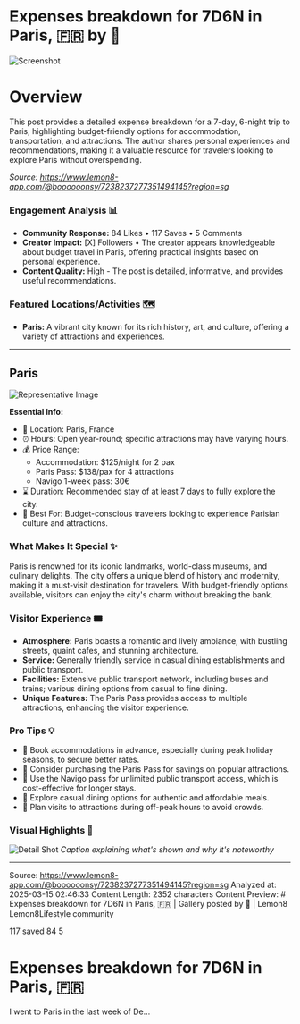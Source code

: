# Expenses breakdown for 7D6N in Paris, 🇫🇷 by 🌻

![Screenshot](../metadata/e9f34745110faa0a.png)

# Overview

This post provides a detailed expense breakdown for a 7-day, 6-night trip to Paris, highlighting budget-friendly options for accommodation, transportation, and attractions. The author shares personal experiences and recommendations, making it a valuable resource for travelers looking to explore Paris without overspending.

_Source: https://www.lemon8-app.com/@boooooonsy/7238237277351494145?region=sg_

### Engagement Analysis 📊

- **Community Response:** 84 Likes • 117 Saves • 5 Comments
- **Creator Impact:** [X] Followers • The creator appears knowledgeable about budget travel in Paris, offering practical insights based on personal experience.
- **Content Quality:** High - The post is detailed, informative, and provides useful recommendations.

### Featured Locations/Activities 🗺

- **Paris:** A vibrant city known for its rich history, art, and culture, offering a variety of attractions and experiences.

---

## Paris

![Representative Image](https://tiktokcdn.com/image_url)

**Essential Info:**

- 📍 Location: Paris, France
- ⏰ Hours: Open year-round; specific attractions may have varying hours.
- 💰 Price Range:
  - Accommodation: $125/night for 2 pax
  - Paris Pass: $138/pax for 4 attractions
  - Navigo 1-week pass: 30€
- ⌛ Duration: Recommended stay of at least 7 days to fully explore the city.
- 🎯 Best For: Budget-conscious travelers looking to experience Parisian culture and attractions.

### What Makes It Special ✨

Paris is renowned for its iconic landmarks, world-class museums, and culinary delights. The city offers a unique blend of history and modernity, making it a must-visit destination for travelers. With budget-friendly options available, visitors can enjoy the city's charm without breaking the bank.

### Visitor Experience 🎟

- **Atmosphere:** Paris boasts a romantic and lively ambiance, with bustling streets, quaint cafes, and stunning architecture.
- **Service:** Generally friendly service in casual dining establishments and public transport.
- **Facilities:** Extensive public transport network, including buses and trains; various dining options from casual to fine dining.
- **Unique Features:** The Paris Pass provides access to multiple attractions, enhancing the visitor experience.

### Pro Tips 💡

- 🎯 Book accommodations in advance, especially during peak holiday seasons, to secure better rates.
- 🎯 Consider purchasing the Paris Pass for savings on popular attractions.
- 🎯 Use the Navigo pass for unlimited public transport access, which is cost-effective for longer stays.
- 🎯 Explore casual dining options for authentic and affordable meals.
- 🎯 Plan visits to attractions during off-peak hours to avoid crowds.

### Visual Highlights 📸

![Detail Shot](https://tiktokcdn.com/detail_image_url)
_Caption explaining what's shown and why it's noteworthy_

---

Source: https://www.lemon8-app.com/@boooooonsy/7238237277351494145?region=sg
Analyzed at: 2025-03-15 02:46:33
Content Length: 2352 characters
Content Preview: # Expenses breakdown for 7D6N in Paris, 🇫🇷 | Gallery posted by 🌻 | Lemon8
Lemon8Lifestyle community

117 saved
84
5

# Expenses breakdown for 7D6N in Paris, 🇫🇷

I went to Paris in the last week of De...
